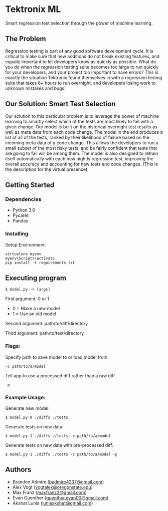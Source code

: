 # Tektronix ML

Smart regression test selection through the power of machine learning.

## The Problem

Regression testing is part of any good software development cycle. It is critical to make sure that new additions do not break existing features, and equally important to let developers know as quickly as possible. What do you do when the regression testing suite becomes too large to run quickly for your developers, and your project too important to have errors? This is exactly the situation Tektronix found themselves in with a regression testing suite that takes 8+ hours to run overnight, and developers losing work to unknown mistakes and bugs.

## Our Solution: Smart Test Selection

Our solution to this particular problem is to leverage the power of machine learning to smartly select which of the tests are most likely to fail with a given change. Our model is built on the historical overnight test results as well as meta data from each code change. The model in the end produces a list of all of the tests, ranked by their likelihood of failure based on the incoming meta data of a code change. This allows the developers to run a small subset of the most risky tests, and be fairly confident that tests that are going to fail will be among them. The model is also designed to retrain itself automatically with each new nightly regression test, improving the overall accuracy and accounting for new tests and code changes.
(This is the description for the virtual presence)

## Getting Started

### Dependencies

- Python 3.6
- Pycaret
- Pandas

### Installing

Setup Environment:

```
virtualenv myenv
myenv\Scripts\activate
pip install -r requirements.txt
```

## Executing program

```
$ model.py -> [args]
```

First argument: 0 or 1

- 0 = Make a new model
- 1 = Use an old model

Second argument: path/to/diff/directory

Third argument: path/to/test/directory

### Flags:

Specify path to save model to or load model from

```
-c path/to/a/model
```

Tell app to use a processed diff rather than a raw diff

```
-p
```

### Example Usage:

Generate new model:

```
$ model.py 0 ./diffs ./tests
```

Generate tests on new data:

```
$ model.py 1 ./diffs ./tests -c path/to/a/model
```

Generate tests on new data with pre-processed diff:

```
$ model.py 1 ./diffs ./tests -c path/to/a/model -p
```

## Authors

- Brandon Admire (badmire4237@gmail.com)
- Alex Vogt (vogtalex@oregonstate.edu)
- Max Franz (maxfranz2@gmail.com)
- Evan Guenther (guenther.evan00@gmail.com)
- Akshat Lunia (luniaakshat@gmail.com)

